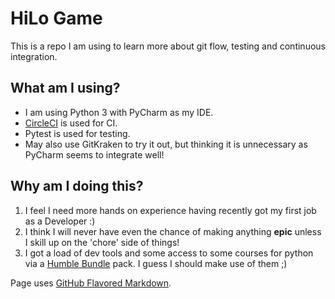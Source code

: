 # HiLo Game

This is a repo I am using to learn more about git flow, testing and continuous integration.

## What am I using?

- I am using Python 3 with PyCharm as my IDE.
- [CircleCI](https://circleci.com/gh/msm1089) is used for CI.
- Pytest is used for testing.
- May also use GitKraken to try it out, but thinking it is unnecessary as PyCharm seems to integrate well!

## Why am I doing this?

1. I feel I need more hands on experience having recently got my first job as a Developer :)
2. I think I will never have even the chance of making anything **epic** unless I skill up on the 'chore' side of things!
3. I got a load of dev tools and some access to some courses for python via a [Humble Bundle](https://www.humblebundle.com/monthly?refc=f6lAtW) pack. I guess I should make use of them ;)

Page uses [GitHub Flavored Markdown](https://guides.github.com/features/mastering-markdown/).
